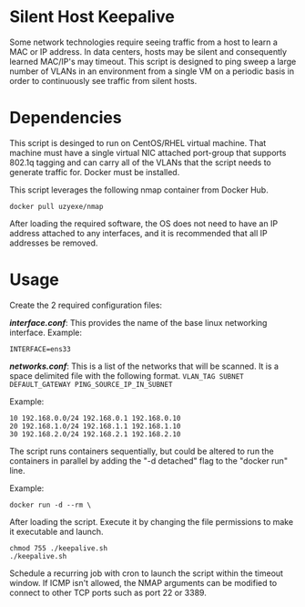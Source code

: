 # Silent Host Keepalive

Some network technologies require seeing traffic from a host to learn a MAC or IP address.  In data centers, hosts may be silent and consequently learned MAC/IP's may timeout.  This script is designed to ping sweep a large number of VLANs in an environment from a single VM on a periodic basis in order to continuously see traffic from silent hosts.

# Dependencies

This script is desinged to run on CentOS/RHEL virtual machine.  That machine must have a single virtual NIC attached port-group that supports 802.1q tagging and can carry all of the VLANs that the script needs to generate traffic for.  Docker must be installed.

This script leverages the following nmap container from Docker Hub.
```
docker pull uzyexe/nmap
```

After loading the required software, the OS does not need to have an IP address attached to any interfaces, and it is recommended that all IP addresses be removed.

# Usage

Create the 2 required configuration files:

***interface.conf***: This provides the name of the base linux networking interface.
Example:
```
INTERFACE=ens33
```

***networks.conf***: This is a list of the networks that will be scanned.  It is a space delimited file with the following format.
`VLAN_TAG SUBNET DEFAULT_GATEWAY PING_SOURCE_IP_IN_SUBNET`

Example:
```
10 192.168.0.0/24 192.168.0.1 192.168.0.10
20 192.168.1.0/24 192.168.1.1 192.168.1.10
30 192.168.2.0/24 192.168.2.1 192.168.2.10
```

The script runs containers sequentially, but could be altered to run the containers in parallel by adding the "-d detached" flag to the "docker run" line.

Example:
```
docker run -d --rm \
```

After loading the script.  Execute it by changing the file permissions to make it executable and launch.
```
chmod 755 ./keepalive.sh
./keepalive.sh
```

Schedule a recurring job with cron to launch the script within the timeout window.  If ICMP isn't allowed, the NMAP arguments can be modified to connect to other TCP ports such as port 22 or 3389.